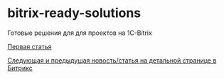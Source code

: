 # bitrix-ready-solutions
Готовые решения для для проектов на 1С-Bitrix

[Первая статья](https://github.com/renderlife/bitrix-ready-solutions/wiki)

[Следующая и предыдущая новость/статья на детальной странице в Битрикс](https://github.com/renderlife/bitrix-ready-solutions/wiki/Следующая-и-предыдущая-новость-статья-на-детальной-странице-в-Битрикс)


